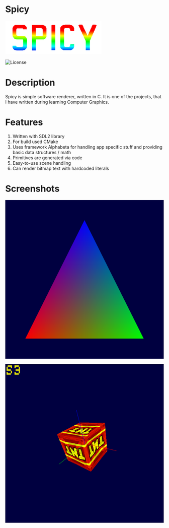 # Spicy
![Logo](https://github.com/UberDever/spicy/blob/master/resources/Spicy.png)

![License](https://img.shields.io/github/license/UberDever/spicy)
# Description
Spicy is simple software renderer, written in C. It is one of the projects, that I have written during learning Computer Graphics.
# Features
1. Written with SDL2 library
2. For build used CMake
2. Uses framework Alphabeta for handling app specific stuff and providing basic data structures / math
3. Primitives are generated via code
4. Easy-to-use scene handling
4. Can render bitmap text with hardcoded literals
# Screenshots
![Screen1](https://github.com/UberDever/spicy/blob/master/resources/Screen_triangle.png)

![Screen2](https://github.com/UberDever/spicy/blob/master/resources/Screen_cube.png)

